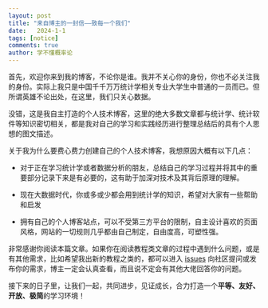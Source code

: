 ```yaml
---
layout: post
title: "来自博主的一封信——致每一个我们"
date:   2024-1-1
tags: [notice]
comments: true
author: 学不懂概率论
---
```


首先，欢迎你来到我的博客，不论你是谁。我并不关心你的身份，你也不必关注我的身份。实际上我只是中国千千万万统计学相关专业大学生中普通的一员而已。但所谓英雄不论出处，在这里，我们只关心数据。

<!-- more -->

没错，这是我自主打造的个人技术博客，这里的绝大多数文章都与统计学、统计软件等知识密切相关，都是我对自己的学习和实践经历进行整理总结后的具有个人思想的图文描述。

关于我为什么要费心费力创建自己的个人技术博客，我想原因大概有以下几点：

- 对于正在学习统计学或者数据分析的朋友，总结自己的学习过程并将其中的重要部分记录下来是有必要的，这有助于加深对技术及其背后原理的理解。

- 现在大数据时代，你或多或少都会用到统计学的知识，希望对大家有一些帮助和启发

- 拥有自己的个人博客站点，可以不受第三方平台的限制，自主设计喜欢的页面风格，网站的一切规则几乎都由自己制定，自由度高，可塑性强。

非常感谢你阅读本篇文章。如果你在阅读教程类文章的过程中遇到什么问题，或是有其他需求，比如希望我出新的教程之类的，都可以进入 [issues](https://github.com/azure2870/zyf.github.io/issues) 向社区提问或发布你的需求，博主一定会认真查看，而且说不定会有其他大佬回答你的问题。

接下来的日子里，让我们一起，共同进步，见证成长，合力打造一个**平等、友好、开放、极简**的学习环境！

